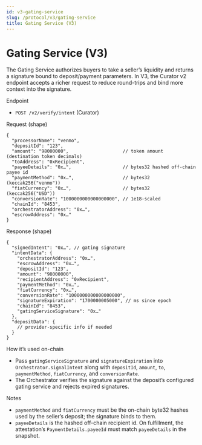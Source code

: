 ```yaml
---
id: v3-gating-service
slug: /protocol/v3/gating-service
title: Gating Service (V3)
---
```


# Gating Service (V3)

The Gating Service authorizes buyers to take a seller’s liquidity and returns a signature bound to deposit/payment parameters. In V3, the Curator v2 endpoint accepts a richer request to reduce round-trips and bind more context into the signature.

Endpoint
- `POST /v2/verify/intent` (Curator)

Request (shape)
```
{
  "processorName": "venmo",
  "depositId": "123",
  "amount": "98000000",                    // token amount (destination token decimals)
  "toAddress": "0xRecipient",
  "payeeDetails": "0x…",                   // bytes32 hashed off-chain payee id
  "paymentMethod": "0x…",                  // bytes32 (keccak256("venmo"))
  "fiatCurrency": "0x…",                   // bytes32 (keccak256("USD"))
  "conversionRate": "1000000000000000000", // 1e18-scaled
  "chainId": "8453",
  "orchestratorAddress": "0x…",
  "escrowAddress": "0x…"
}
```

Response (shape)
```
{
  "signedIntent": "0x…", // gating signature
  "intentData": {
    "orchestratorAddress": "0x…",
    "escrowAddress": "0x…",
    "depositId": "123",
    "amount": "98000000",
    "recipientAddress": "0xRecipient",
    "paymentMethod": "0x…",
    "fiatCurrency": "0x…",
    "conversionRate": "1000000000000000000",
    "signatureExpiration": "1700000005000", // ms since epoch
    "chainId": "8453",
    "gatingServiceSignature": "0x…"
  },
  "depositData": {
    // provider-specific info if needed
  }
}
```

How it’s used on-chain
- Pass `gatingServiceSignature` and `signatureExpiration` into `Orchestrator.signalIntent` along with `depositId`, `amount`, `to`, `paymentMethod`, `fiatCurrency`, and `conversionRate`.
- The Orchestrator verifies the signature against the deposit’s configured gating service and rejects expired signatures.

Notes
- `paymentMethod` and `fiatCurrency` must be the on-chain byte32 hashes used by the seller’s deposit; the signature binds to them.
- `payeeDetails` is the hashed off-chain recipient id. On fulfillment, the attestation’s `PaymentDetails.payeeId` must match `payeeDetails` in the snapshot.
